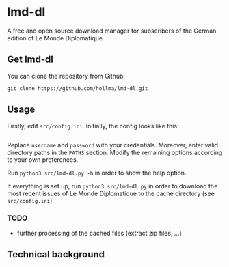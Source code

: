 # lmd-dl
A free and open source download manager for subscribers of the German edition of Le Monde Diplomatique.

## Get lmd-dl

You can clone the repository from Github:
```
git clone https://github.com/hollma/lmd-dl.git
```

## Usage

Firstly, edit `src/config.ini`.
Initially, the config looks like this:

```python:src/config.ini

```

Replace `username` and `password` with your credentials.
Moreover, enter valid directory paths in the `PATHS` section.
Modify the remaining options according to your own preferences.

Run `python3 src/lmd-dl.py -h` in order to show the help option.

If everything is set up, run `python3 src/lmd-dl.py` in order to download the most recent issues of 
Le Monde Diplomatique to the cache directory (see `src/config.ini`). 

### TODO
- further processing of the cached files (extract zip files, ...)

## Technical background

